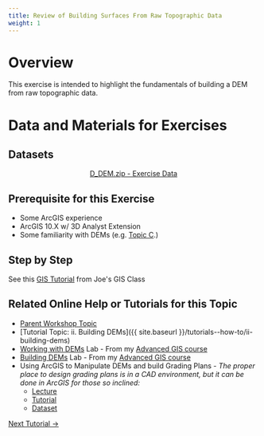 ```yaml
---
title: Review of Building Surfaces From Raw Topographic Data
weight: 1
---
```


# Overview

This exercise is intended to highlight the fundamentals of building a DEM from raw topographic data.

# Data and Materials for Exercises

## Datasets
<div align="center">
<a class="button" href="http://etalweb.joewheaton.org/etal_workshops/GCD/2015_USU/D_DEM.zip"><i class="fas fa-file-archive"></i> D_DEM.zip - Exercise Data </a>
</div> 

## Prerequisite for this Exercise

- Some ArcGIS experience
- ArcGIS 10.X w/ 3D Analyst Extension
- Some familiarity with DEMs (e.g. [Topic C](http://gcdworkshop.joewheaton.org/workshop-topics/versions/3-day-workshop/1-Principles/b-review-of-topographic-data-sources-surveys).)

## Step by Step

See this [GIS Tutorial](http://gis.joewheaton.org/assignments/labs/lab-07---building-dems/tas) from Joe's GIS Class

## Related Online Help or Tutorials for this Topic

- [Parent Workshop Topic](http://gcdworkshop.joewheaton.org/workshop-topics/versions/3-day-workshop/1-Principles/c-review-of-building-surfaces-from-raw-data)
- [Tutorial Topic: ii. Building DEMs]({{ site.baseurl }}/tutorials--how-to/ii-building-dems)
- [Working with DEMs](http://gis.joewheaton.org/assignments/labs/lab06-1) Lab - From my [Advanced GIS course](http://gis.joewheaton.org/)
- [Building DEMs](http://gis.joewheaton.org/assignments/labs/lab-07---building-dems) Lab - From my [Advanced GIS course](http://gis.joewheaton.org/)
- Using ArcGIS to Manipulate DEMs and build Grading Plans - *The proper place to design grading plans is in a CAD environment, but it can be done in ArcGIS for those so inclined:*
  - [Lecture](http://etal.usu.edu/ICRRR/PartII/2010/Part_II/D1_JMW.pdf)
  - [Tutorial](http://etal.usu.edu/ICRRR/PartII/2010/Part_II/ICRRR_D2_Topo_Excercise.pdf)
  - [Dataset](http://etal.usu.edu/ICRRR/PartII/2010/Part_II/ProvoTopoData.zip)



<hl>
<a class="button" href="{{ site.baseurl }}/tutorials--how-to/workshop-tutorials/f-essential-best-practices-to-support-change-detection"><i class="fas fa-file-archive"></i> Next Tutorial →</a>
</div>
